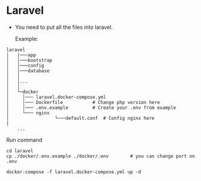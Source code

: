 # Laravel

- You need to put all the files into laravel.

  Example:

```
laravel
│   │───app
│   │───bootstrap
│   │───config
│   │───database
│   │
│   │...
│   │
│   └─docker
│     │─── laravel.docker-compose.yml
│     │─── Dockerfile           # Change php version here
│     │─── .env.example         # Create your .env from example
│     └─── nginx
│                 └───default.conf  # Config nginx here
|
    ...
```

Run command

```
cd laravel
cp ./docker/.env.example ./docker/.env        # you can change port on .env

docker-compose -f laravel.docker-compose.yml up -d

```
